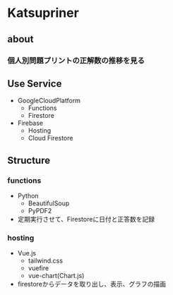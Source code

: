 # Katsupriner
## about
### 個人別問題プリントの正解数の推移を見る
## Use Service
- GoogleCloudPlatform
    - Functions
    - Firestore
- Firebase
    - Hosting
    - Cloud Firestore
## Structure
### functions
- Python
    - BeautifulSoup
    - PyPDF2
- 定期実行させて、Firestoreに日付と正答数を記録
### hosting
- Vue.js
    - tailwind.css
    - vuefire
    - vue-chart(Chart.js)
- firestoreからデータを取り出し、表示、グラフの描画
